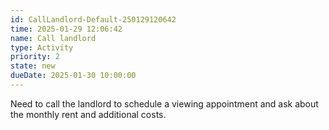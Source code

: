 ```yaml
---
id: CallLandlord-Default-250129120642
time: 2025-01-29 12:06:42
name: Call landlord
type: Activity
priority: 2
state: new
dueDate: 2025-01-30 10:00:00
---
```


Need to call the landlord to schedule a viewing appointment and ask about the monthly rent and additional costs.
